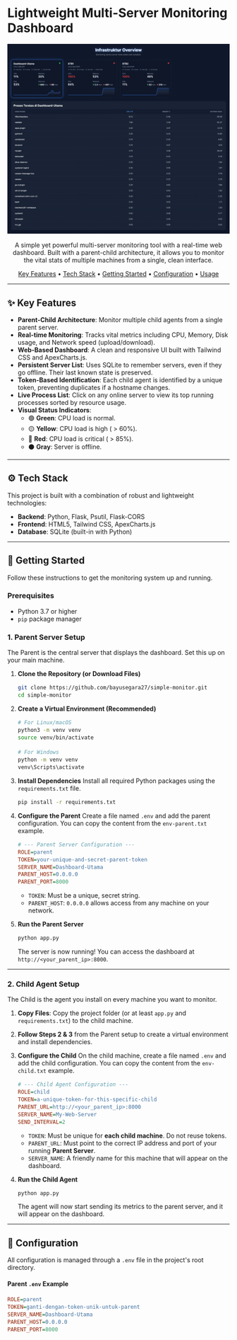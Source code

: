 # Lightweight Multi-Server Monitoring Dashboard

<p align="center">
  <img src="img/preview.png" alt="Dashboard Screenshot" width="700"/>
</p>

<p align="center">
  A simple yet powerful multi-server monitoring tool with a real-time web dashboard. Built with a parent-child architecture, it allows you to monitor the vital stats of multiple machines from a single, clean interface.
</p>

<p align="center">
  <a href="#key-features">Key Features</a> •
  <a href="#tech-stack">Tech Stack</a> •
  <a href="#getting-started">Getting Started</a> •
  <a href="#configuration">Configuration</a> •
  <a href="#usage">Usage</a>
</p>

---

## ✨ Key Features

* **Parent-Child Architecture**: Monitor multiple child agents from a single parent server.
* **Real-time Monitoring**: Tracks vital metrics including CPU, Memory, Disk usage, and Network speed (upload/download).
* **Web-Based Dashboard**: A clean and responsive UI built with Tailwind CSS and ApexCharts.js.
* **Persistent Server List**: Uses SQLite to remember servers, even if they go offline. Their last known state is preserved.
* **Token-Based Identification**: Each child agent is identified by a unique token, preventing duplicates if a hostname changes.
* **Live Process List**: Click on any online server to view its top running processes sorted by resource usage.
* **Visual Status Indicators**:
    * 🟢 **Green**: CPU load is normal.
    * 🟡 **Yellow**: CPU load is high ( > 60%).
    * 🔴 **Red**: CPU load is critical ( > 85%).
    * ⚫ **Gray**: Server is offline.

---

## ⚙️ Tech Stack

This project is built with a combination of robust and lightweight technologies:

* **Backend**: Python, Flask, Psutil, Flask-CORS
* **Frontend**: HTML5, Tailwind CSS, ApexCharts.js
* **Database**: SQLite (built-in with Python)

---

## 🚀 Getting Started

Follow these instructions to get the monitoring system up and running.

### Prerequisites

* Python 3.7 or higher
* `pip` package manager

### 1. Parent Server Setup

The Parent is the central server that displays the dashboard. Set this up on your main machine.

1.  **Clone the Repository (or Download Files)**
    ```bash
    git clone https://github.com/bayusegara27/simple-monitor.git
    cd simple-monitor
    ```

2.  **Create a Virtual Environment (Recommended)**
    ```bash
    # For Linux/macOS
    python3 -m venv venv
    source venv/bin/activate

    # For Windows
    python -m venv venv
    venv\Scripts\activate
    ```

3.  **Install Dependencies**
    Install all required Python packages using the `requirements.txt` file.
    ```bash
    pip install -r requirements.txt
    ```

4.  **Configure the Parent**
    Create a file named `.env` and add the parent configuration. You can copy the content from the `env-parent.txt` example.
    ```ini
    # --- Parent Server Configuration ---
    ROLE=parent
    TOKEN=your-unique-and-secret-parent-token
    SERVER_NAME=Dashboard-Utama
    PARENT_HOST=0.0.0.0
    PARENT_PORT=8000
    ```
    * `TOKEN`: Must be a unique, secret string.
    * `PARENT_HOST`: `0.0.0.0` allows access from any machine on your network.

5.  **Run the Parent Server**
    ```bash
    python app.py
    ```
    The server is now running! You can access the dashboard at `http://<your_parent_ip>:8000`.

---

### 2. Child Agent Setup

The Child is the agent you install on every machine you want to monitor.

1.  **Copy Files**: Copy the project folder (or at least `app.py` and `requirements.txt`) to the child machine.

2.  **Follow Steps 2 & 3** from the Parent setup to create a virtual environment and install dependencies.

3.  **Configure the Child**
    On the child machine, create a file named `.env` and add the child configuration. You can copy the content from the `env-child.txt` example.
    ```ini
    # --- Child Agent Configuration ---
    ROLE=child
    TOKEN=a-unique-token-for-this-specific-child
    PARENT_URL=http://<your_parent_ip>:8000
    SERVER_NAME=My-Web-Server
    SEND_INTERVAL=2
    ```
    * `TOKEN`: Must be unique for **each child machine**. Do not reuse tokens.
    * `PARENT_URL`: Must point to the correct IP address and port of your running **Parent Server**.
    * `SERVER_NAME`: A friendly name for this machine that will appear on the dashboard.

4.  **Run the Child Agent**
    ```bash
    python app.py
    ```
    The agent will now start sending its metrics to the parent server, and it will appear on the dashboard.

---

## 🔧 Configuration

All configuration is managed through a `.env` file in the project's root directory.

#### Parent `.env` Example

```ini
ROLE=parent
TOKEN=ganti-dengan-token-unik-untuk-parent 
SERVER_NAME=Dashboard-Utama
PARENT_HOST=0.0.0.0
PARENT_PORT=8000
```
